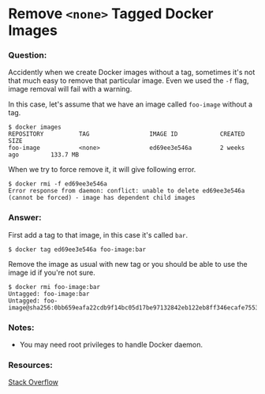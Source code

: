 # Remove `<none>` Tagged Docker Images

### Question:
Accidently when we create Docker images without a tag, sometimes it's not that much easy to remove that particular image. Even we used the `-f` flag, image removal will fail with a warning.

In this case, let's assume that we have an image called `foo-image` without a tag.

```shell
$ docker images
REPOSITORY          TAG                 IMAGE ID            CREATED             SIZE
foo-image           <none>              ed69ee3e546a        2 weeks ago         133.7 MB
```
When we try to force remove it, it will give following error.

```shell
$ docker rmi -f ed69ee3e546a
Error response from daemon: conflict: unable to delete ed69ee3e546a (cannot be forced) - image has dependent child images
```

### Answer:
First add a tag to that image, in this case it's called `bar`.

```shell
$ docker tag ed69ee3e546a foo-image:bar
```
Remove the image as usual with new tag or you should be able to use the image id if you're not sure.
```shell
$ docker rmi foo-image:bar
Untagged: foo-image:bar
Untagged: foo-image@sha256:0bb659eafa22cdb9f14bc05d17be97132842eb122eb8ff346ecafe7553f48f22
```

### Notes:
* You may need root privileges to handle Docker daemon.

### Resources:
[Stack Overflow](http://stackoverflow.com/a/25214186/3683435)
